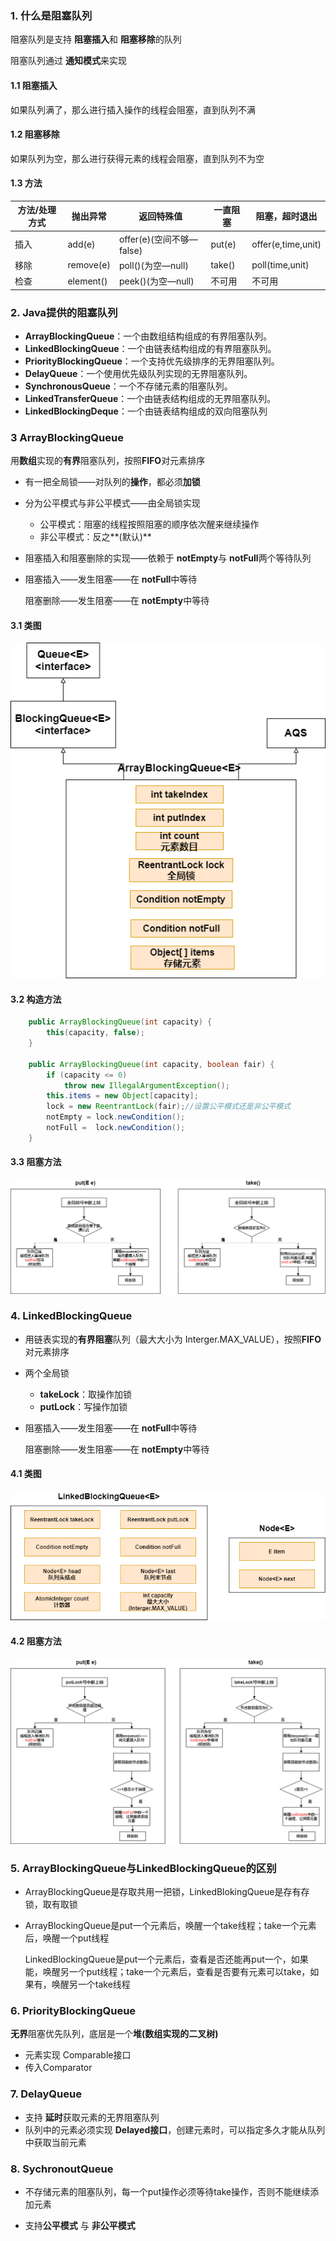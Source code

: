 ### 1. 什么是阻塞队列

阻塞队列是支持 **阻塞插入**和 **阻塞移除**的队列

阻塞队列通过 **通知模式**来实现

#### 1.1 阻塞插入

如果队列满了，那么进行插入操作的线程会阻塞，直到队列不满

#### 1.2 阻塞移除

如果队列为空，那么进行获得元素的线程会阻塞，直到队列不为空

#### 1.3 方法

| 方法/处理方式 | 抛出异常      | 返回特殊值                | 一直阻塞   | 阻塞，超时退出            |
| ------- | --------- | -------------------- | ------ | ------------------ |
| 插入      | add(e)    | offer(e)(空间不够—false) | put(e) | offer(e,time,unit) |
| 移除      | remove(e) | poll()(为空—null)      | take() | poll(time,unit)    |
| 检查      | element() | peek()(为空—null)      | 不可用    | 不可用                |

### 2. Java提供的阻塞队列

* **ArrayBlockingQueue**：一个由数组结构组成的有界阻塞队列。 
* **LinkedBlockingQueue**：一个由链表结构组成的有界阻塞队列。 
* **PriorityBlockingQueue**：一个支持优先级排序的无界阻塞队列。 
* **DelayQueue**：一个使用优先级队列实现的无界阻塞队列。 
* **SynchronousQueue**：一个不存储元素的阻塞队列。 
* **LinkedTransferQueue**：一个由链表结构组成的无界阻塞队列。 
* **LinkedBlockingDeque**：一个由链表结构组成的双向阻塞队列

### 3 ArrayBlockingQueue

用**数组**实现的**有界**阻塞队列，按照**FIFO**对元素排序

* 有一把全局锁——对队列的**操作**，都必须**加锁**

* 分为公平模式与非公平模式——由全局锁实现
  
  * 公平模式：阻塞的线程按照阻塞的顺序依次醒来继续操作
  * 非公平模式：反之**(默认)**

* 阻塞插入和阻塞删除的实现——依赖于 **notEmpty**与 **notFull**两个等待队列

* 阻塞插入——发生阻塞——在 **notFull**中等待
  
  阻塞删除——发生阻塞——在 **notEmpty**中等待

#### 3.1 类图

![ArrayBlockingQueue](p/ArrayBlockingQueue.png)

#### 3.2 构造方法

```java
    public ArrayBlockingQueue(int capacity) {
        this(capacity, false);
    }

    public ArrayBlockingQueue(int capacity, boolean fair) {
        if (capacity <= 0)
            throw new IllegalArgumentException();
        this.items = new Object[capacity];
        lock = new ReentrantLock(fair);//设置公平模式还是非公平模式
        notEmpty = lock.newCondition();
        notFull =  lock.newCondition();
    }
```

#### 3.3 阻塞方法

![ArrayBlockingQueue的阻塞方法](p/ArrayBlockingQueue的阻塞方法.png)

### 4. LinkedBlockingQueue

* 用链表实现的**有界阻塞**队列（最大大小为 Interger.MAX_VALUE），按照**FIFO**对元素排序

* 两个全局锁
  
  * **takeLock**：取操作加锁
  * **putLock**：写操作加锁

* 阻塞插入——发生阻塞——在 **notFull**中等待
  
  阻塞删除——发生阻塞——在 **notEmpty**中等待

#### 4.1 类图

![ArrayBlockingQueue](p/LinkedBlockingQueue.png)

#### 4.2 阻塞方法

![LinkedBlockingQueue的阻塞方法](p/LinkedBlockingQueue的阻塞方法.png)

### 5. ArrayBlockingQueue与LinkedBlockingQueue的区别

* ArrayBlockingQueue是存取共用一把锁，LinkedBlokingQueue是存有存锁，取有取锁

* ArrayBlockingQueue是put一个元素后，唤醒一个take线程；take一个元素后，唤醒一个put线程
  
  LinkedBlockingQueue是put一个元素后，查看是否还能再put一个，如果能，唤醒另一个put线程；take一个元素后，查看是否要有元素可以take，如果有，唤醒另一个take线程

### 6. PriorityBlockingQueue

**无界**阻塞优先队列，底层是一个**堆(数组实现的二叉树)**

* 元素实现 Comparable接口
* 传入Comparator

### 7. DelayQueue

* 支持 **延时**获取元素的无界阻塞队列
* 队列中的元素必须实现 **Delayed接口**，创建元素时，可以指定多久才能从队列中获取当前元素

### 8. SychronoutQueue

* 不存储元素的阻塞队列，每一个put操作必须等待take操作，否则不能继续添加元素

* 支持**公平模式** 与 **非公平模式**